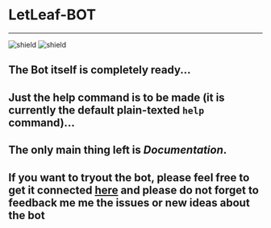 # LetLeaf-BOT
---
![shield](https://img.shields.io/badge/STATUS-Under%20Construction-blue?style=for-the-badge&color=0F0000)
![shield](https://img.shields.io/badge/DATE-21st%20of%20May,%202021-0000FF?style=for-the-badge)
## The Bot itself is completely ready...
## Just the help command is to be made (it is currently the default plain-texted `help` command)...
## The only main thing left is ***Documentation***.
## If you want to tryout the bot, please feel free to get it connected [here](https://discord.com/api/oauth2/authorize?client_id=840807839182225409&permissions=1425501271&scope=bot) and please do not forget to feedback me me the issues or new ideas about the bot
